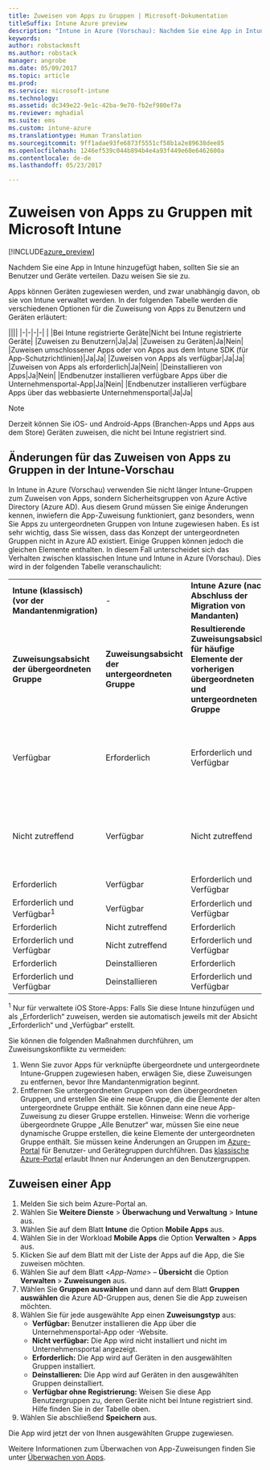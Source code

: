 ```yaml
---
title: Zuweisen von Apps zu Gruppen | Microsoft-Dokumentation
titleSuffix: Intune Azure preview
description: "Intune in Azure (Vorschau): Nachdem Sie eine App in Intune hinzugefügt haben, sollten Sie sie Gruppen von Benutzern oder Geräten zuweisen."
keywords: 
author: robstackmsft
ms.author: robstack
manager: angrobe
ms.date: 05/09/2017
ms.topic: article
ms.prod: 
ms.service: microsoft-intune
ms.technology: 
ms.assetid: dc349e22-9e1c-42ba-9e70-fb2ef980ef7a
ms.reviewer: mghadial
ms.suite: ems
ms.custom: intune-azure
ms.translationtype: Human Translation
ms.sourcegitcommit: 9ff1adae93fe6873f5551cf58b1a2e89638dee85
ms.openlocfilehash: 1246ef539c044b894b4e4a93f449e60e6462600a
ms.contentlocale: de-de
ms.lasthandoff: 05/23/2017

---
```


# <a name="how-to-assign-apps-to-groups-with-microsoft-intune"></a>Zuweisen von Apps zu Gruppen mit Microsoft Intune

[!INCLUDE[azure_preview](./includes/azure_preview.md)]

Nachdem Sie eine App in Intune hinzugefügt haben, sollten Sie sie an Benutzer und Geräte verteilen. Dazu weisen Sie sie zu.

Apps können Geräten zugewiesen werden, und zwar unabhängig davon, ob sie von Intune verwaltet werden. In der folgenden Tabelle werden die verschiedenen Optionen für die Zuweisung von Apps zu Benutzern und Geräten erläutert:

||||
|-|-|-|-|
|&nbsp;|Bei Intune registrierte Geräte|Nicht bei Intune registrierte Geräte|
|Zuweisen zu Benutzern|Ja|Ja|
|Zuweisen zu Geräten|Ja|Nein|
|Zuweisen umschlossener Apps oder von Apps aus dem Intune SDK (für App-Schutzrichtlinien)|Ja|Ja|
|Zuweisen von Apps als verfügbar|Ja|Ja|
|Zuweisen von Apps als erforderlich|Ja|Nein|
|Deinstallieren von Apps|Ja|Nein|
|Endbenutzer installieren verfügbare Apps über die Unternehmensportal-App|Ja|Nein|
|Endbenutzer installieren verfügbare Apps über das webbasierte Unternehmensportal|Ja|Ja|

> [!NOTE]
> Derzeit können Sie iOS- und Android-Apps (Branchen-Apps und Apps aus dem Store) Geräten zuweisen, die nicht bei Intune registriert sind.

## <a name="changes-to-how-you-assign-apps-to-groups-in-the-intune-preview"></a>Änderungen für das Zuweisen von Apps zu Gruppen in der Intune-Vorschau

In Intune in Azure (Vorschau) verwenden Sie nicht länger Intune-Gruppen zum Zuweisen von Apps, sondern Sicherheitsgruppen von Azure Active Directory (Azure AD). Aus diesem Grund müssen Sie einige Änderungen kennen, inwiefern die App-Zuweisung funktioniert, ganz besonders, wenn Sie Apps zu untergeordneten Gruppen von Intune zugewiesen haben.
Es ist sehr wichtig, dass Sie wissen, dass das Konzept der untergeordneten Gruppen nicht in Azure AD existiert. Einige Gruppen können jedoch die gleichen Elemente enthalten. In diesem Fall unterscheidet sich das Verhalten zwischen klassischen Intune und Intune in Azure (Vorschau). Dies wird in der folgenden Tabelle veranschaulicht:

||||||
|-|-|-|-|-|
|**Intune (klassisch) (vor der Mandantenmigration)**|-|**Intune Azure (nach Abschluss der Migration von Mandanten)**|-|**Weitere Informationen**|
|**Zuweisungsabsicht der übergeordneten Gruppe**|**Zuweisungsabsicht der untergeordneten Gruppe**|**Resultierende Zuweisungsabsicht für häufige Elemente der vorherigen übergeordneten und untergeordneten Gruppe**|**Resultierende Zuweisungsabsicht für Elemente der übergeordneten Gruppe**|-|
|Verfügbar|Erforderlich|Erforderlich und Verfügbar|Verfügbar|Erforderlich und Verfügbar bedeutet, dass als erforderlich zugewiesene Apps auch in der Unternehmensportal-App gesehen werden können.
|Nicht zutreffend|Verfügbar|Nicht zutreffend|Nicht zutreffend|Problemlösung: Entfernen Sie die Zuweisungsabsicht „Nicht zutreffend“ aus der übergeordneten Intune-Gruppe.
|Erforderlich|Verfügbar|Erforderlich und Verfügbar|Erforderlich|-|
|Erforderlich und Verfügbar<sup>1</sup>|Verfügbar|Erforderlich und Verfügbar|Erforderlich und Verfügbar|-|
|Erforderlich|Nicht zutreffend|Erforderlich|Erforderlich|-|
|Erforderlich und Verfügbar|Nicht zutreffend|Erforderlich und Verfügbar|Erforderlich und Verfügbar|-|
|Erforderlich|Deinstallieren|Erforderlich|Erforderlich|-|
|Erforderlich und Verfügbar|Deinstallieren|Erforderlich und Verfügbar|Erforderlich und Verfügbar|-|
<sup>1</sup> Nur für verwaltete iOS Store-Apps: Falls Sie diese Intune hinzufügen und als „Erforderlich“ zuweisen, werden sie automatisch jeweils mit der Absicht „Erforderlich“ und „Verfügbar“ erstellt.

Sie können die folgenden Maßnahmen durchführen, um Zuweisungskonflikte zu vermeiden:

1.    Wenn Sie zuvor Apps für verknüpfte übergeordnete und untergeordnete Intune-Gruppen zugewiesen haben, erwägen Sie, diese Zuweisungen zu entfernen, bevor Ihre Mandantenmigration beginnt.
2.    Entfernen Sie untergeordneten Gruppen von den übergeordneten Gruppen, und erstellen Sie eine neue Gruppe, die die Elemente der alten untergeordnete Gruppe enthält. Sie können dann eine neue App-Zuweisung zu dieser Gruppe erstellen.
Hinweise: Wenn die vorherige übergeordnete Gruppe „Alle Benutzer“ war, müssen Sie eine neue dynamische Gruppe erstellen, die keine Elemente der untergeordneten Gruppe enthält.
Sie müssen keine Änderungen an Gruppen im [Azure-Portal](https://portal.azure.com/) für Benutzer- und Gerätegruppen durchführen. Das [klassische Azure-Portal](https://manage.windowsazure.com/) erlaubt Ihnen nur Änderungen an den Benutzergruppen.


## <a name="how-to-assign-an-app"></a>Zuweisen einer App

1. Melden Sie sich beim Azure-Portal an.
2. Wählen Sie **Weitere Dienste** > **Überwachung und Verwaltung** > **Intune** aus.
3. Wählen Sie auf dem Blatt **Intune** die Option **Mobile Apps** aus.
1. Wählen Sie in der Workload **Mobile Apps** die Option **Verwalten** > **Apps** aus.
2. Klicken Sie auf dem Blatt mit der Liste der Apps auf die App, die Sie zuweisen möchten.
3. Wählen Sie auf dem Blatt <*App-Name*> – **Übersicht** die Option **Verwalten** > **Zuweisungen** aus.
4. Wählen Sie **Gruppen auswählen** und dann auf dem Blatt **Gruppen auswählen** die Azure AD-Gruppen aus, denen Sie die App zuweisen möchten.
5. Wählen Sie für jede ausgewählte App einen **Zuweisungstyp** aus:
    - **Verfügbar:** Benutzer installieren die App über die Unternehmensportal-App oder -Website.
    - **Nicht verfügbar:** Die App wird nicht installiert und nicht im Unternehmensportal angezeigt.
    - **Erforderlich:** Die App wird auf Geräten in den ausgewählten Gruppen installiert.
    - **Deinstallieren:** Die App wird auf Geräten in den ausgewählten Gruppen deinstalliert.
    - **Verfügbar ohne Registrierung:** Weisen Sie diese App Benutzergruppen zu, deren Geräte nicht bei Intune registriert sind. Hilfe finden Sie in der Tabelle oben.
6. Wählen Sie abschließend **Speichern** aus.

Die App wird jetzt der von Ihnen ausgewählten Gruppe zugewiesen.

Weitere Informationen zum Überwachen von App-Zuweisungen finden Sie unter [Überwachen von Apps](apps-monitor.md).

